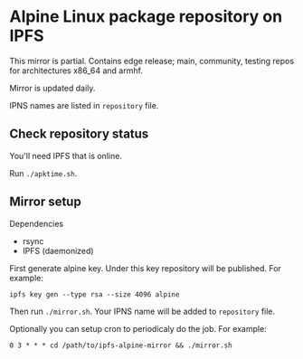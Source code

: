 Alpine Linux package repository on IPFS
=======================================

This mirror is partial. Contains edge release; main, community, testing
repos for architectures x86_64 and armhf.

Mirror is updated daily.

IPNS names are listed in `repository` file.

Check repository status
-----------------------

You'll need IPFS that is online.

Run `./apktime.sh`.

Mirror setup
------------

Dependencies
 * rsync
 * IPFS (daemonized)

First generate alpine key. Under this key repository will be published. For example:

    ipfs key gen --type rsa --size 4096 alpine

Then run `./mirror.sh`. Your IPNS name will be added to `repository` file.

Optionally you can setup cron to periodicaly do the job. For example:

    0 3 * * * cd /path/to/ipfs-alpine-mirror && ./mirror.sh
